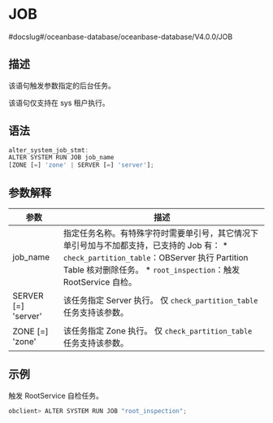 JOB 
========================
#docslug#/oceanbase-database/oceanbase-database/V4.0.0/JOB


描述 
-----------------------

该语句触发参数指定的后台任务。

该语句仅支持在 sys 租户执行。

语法 
-----------------------

```javascript
alter_system_job_stmt:
ALTER SYSTEM RUN JOB job_name
[ZONE [=] 'zone' | SERVER [=] 'server'];
```



参数解释 
-------------------------



|        **参数**         |                                                                                                                           **描述**                                                                                                                            |
|-----------------------|-------------------------------------------------------------------------------------------------------------------------------------------------------------------------------------------------------------------------------------------------------------|
| job_name              | 指定任务名称。有特殊字符时需要单引号，其它情况下单引号加与不加都支持，已支持的 Job 有： * `check_partition_table`：OBServer 执行 Partition Table 核对删除任务。   * `root_inspection`：触发 RootService 自检。    |
| SERVER \[=\] 'server' | 该任务指定 Server 执行。 仅 `check_partition_table` 任务支持该参数。                                                                                                                                                                                         |
| ZONE \[=\] 'zone'     | 该任务指定 Zone 执行。 仅 `check_partition_table` 任务支持该参数。                                                                                                                                                                                           |



示例 
-----------------------

触发 RootService 自检任务。

```javascript
obclient> ALTER SYSTEM RUN JOB "root_inspection";
```



